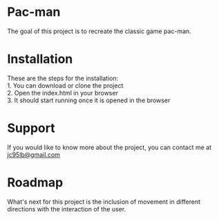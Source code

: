 # Pac-man
The goal of this project is to recreate the classic game pac-man. 

# Installation
These are the steps for the installation:<br>
    1. You can download or clone the project<br>
    2. Open the index.html in your browser<br>
    3. It should start running once it is opened in the browser<br>

# Support
If you would like to know more about the project, you can contact me at jc95lb@gmail.com

# Roadmap
What's next for this project is the inclusion of movement in different directions with the interaction of the user.
